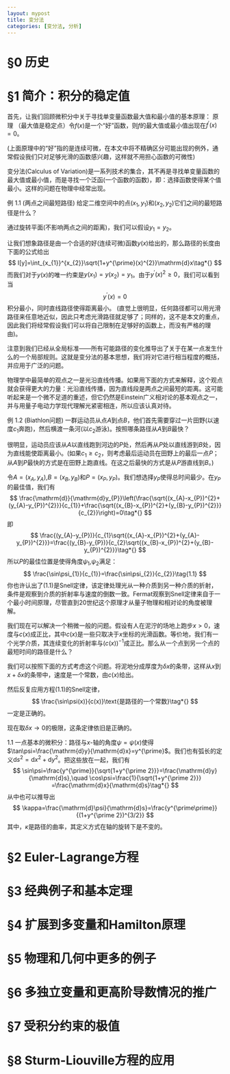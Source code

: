 ```yaml
---
layout: mypost
title: 变分法
categories: [变分法, 分析]
---
```

# §0 历史

# §1 简介：积分的稳定值

首先，让我们回顾微积分中关于寻找单变量函数最大值和最小值的基本原理：
原理 （最大值是稳定点）令$f(x)$是一个“好”函数，则$f$的最大值或最小值出现在$f^{\prime}(x)=0$。

(上面原理中的“好”指的是连续可微，在本文中将不精确区分可能出现的例外，通常假设我们只对足够光滑的函数感兴趣，这样就不用担心函数的可微性)

变分法(Calculus of Variation)是一系列技术的集合，其不再是寻找单变量函数的最大值或最小值，而是寻找一个泛函(一个函数的函数)，即：选择函数使得某个值最小。这样的问题在物理中经常出现。

例 1.1 (两点之间最短路径) 给定二维空间中的点$(x_{1},y_{1})$和$(x_{2},y_{2})$它们之间的最短路径是什么？

通过旋转平面(不影响两点之间的距离)，我们可以假设$y_{1}=y_{2}$。

让我们想象路径是由一个合适的好(连续可微)函数$y(x)$给出的，那么路径的长度由下面的公式给出
$$
I[y]=\int_{x_{1}}^{x_{2}}\sqrt{1+y^{\prime}(x)^{2}}\mathrm{d}x\tag*{}
$$
而我们对于$y(x)$的唯一约束是$y(x_{1})=y(x_{2})=y_{1}$。由于$y^{\prime}(x)^{2}\geqslant 0$，我们可以看到当
$$
y^{\prime}(x)=0\tag*{}
$$
积分最小，同时直线路径使得距离最小。
(直觉上很明显，任何路径都可以用光滑路径来任意地近似，因此只考虑光滑路径就足够了；同样的，这不是本文的重点，因此我们将经常假设我们可以将自己限制在足够好的函数上，而没有严格的理由)。

注意到我们已经从全局标准——所有可能路径的变化推导出了关于在某一点发生什么的一个局部规则。这就是变分法的基本思想，我们将对它进行相当程度的概括，并应用于广泛的问题。

物理学中最简单的观点之一是光沿直线传播。如果用下面的方式来解释，这个观点就会获得更大的力量：光沿直线传播，因为直线段是两点之间最短的距离。这可能听起来是一个微不足道的重述，但它仍然是Einstein广义相对论的基本观点之一，并与用量子电动力学现代理解光紧密相连，所以应该认真对待。

例 1.2 (Biathlon问题) 一群运动员从点$A$到点$B$，他们首先需要穿过一片田野(以速度$c_{1}$奔跑)，然后横渡一条河(以$c_{2}$游泳)。按照哪条路径从$A$到$B$最快？

很明显，运动员应该从$A$以直线跑到河边的$P$处，然后再从$P$处以直线游到$B$处，因为直线能使距离最小。(如果$c_{1}\geqslant c_{2}$，则考虑最后运动员在田野上的最后一点$P$；从$A$到$P$最快的方式是在田野上跑直线。在这之后最快的方式是从$P$游直线到$B$。)

令$A=(x_{A},y_{A})$,$B=(x_{B},y_{B})$和$P=(x_{P},y_{P})$。我们想选择$y_{P}$使得总时间最少。在$y_{P}$的最佳值，我们有
$$
\frac{\mathrm{d}}{\mathrm{d}y_{P}}\left(\frac{\sqrt{(x_{A}-x_{P})^{2}+(y_{A}-y_{P})^{2}}}{c_{1}}+\frac{\sqrt{(x_{B}-x_{P})^{2}+(y_{B}-y_{P})^{2}}}{c_{2}}\right)=0\tag*{}
$$
即
$$
\frac{(y_{A}-y_{P})}{c_{1}\sqrt{(x_{A}-x_{P})^{2}+(y_{A}-y_{P})^{2}}}=\frac{(y_{B}-y_{P})}{c_{2}\sqrt{(x_{B}-x_{P})^{2}+(y_{B}-y_{P})^{2}}}\tag*{}
$$
所以$P$的最佳位置是使得角度$\psi_{1}$,$\psi_{2}$满足：
$$
\frac{\sin\psi_{1}}{c_{1}}=\frac{\sin\psi_{2}}{c_{2}}\tag{1.1}
$$
你也许认出了(1.1)是Snell定律，该定律处理光从一种介质到另一种介质的折射，条件是观察到介质的折射率与速度的倒数一致。Fermat观察到Snell定律来自于一个最小时间原理，尽管直到20世纪这个原理才从量子物理和相对论的角度被理解。

我们现在可以解决一个稍微一般的问题。假设有人在泥泞的场地上跑步$x>0$，速度与$c(x)$成正比，其中$c(x)$是一些只取决于$x$坐标的光滑函数。等价地，我们有一个光学介质，其连续变化的折射率与$(c(x))^{-1}$成正比。那么从一个点到另一个点的最短时间的路径是什么？

我们可以按照下面的方式考虑这个问题。将泥地分成厚度为$\delta x$的条带，这样从$x$到$x+\delta x$的条带中，速度是一个常数，由$c(x)$给出。

然后反复应用方程(1.1)的Snell定律，
$$
\frac{\sin\psi(x)}{c(x)}\text{是路径的一个常数}\tag*{}
$$
一定是正确的。

现在取$\delta x\to 0$的极限，这条定律依旧是正确的。

1.1 一点基本的微积分：路径与$x$-轴的角度$\psi=\psi(x)$使得$\tan\psi=\frac{\mathrm{d}y}{\mathrm{d}x}=y^{\prime}$。我们也有弧长的定义$\mathrm{d}s^{2}=\mathrm{d}x^{2}+\mathrm{d}y^{2}$。把这些放在一起，我们有
$$
\sin\psi=\frac{y^{\prime}}{\sqrt{1+y^{\prime 2}}}=\frac{\mathrm{d}y}{\mathrm{d}s},\quad \cos\psi=\frac{1}{\sqrt{1+y^{\prime 2}}}
=\frac{\mathrm{d}x}{\mathrm{d}s}\tag*{}
$$
从中也可以推导出
$$
\kappa=\frac{\mathrm{d}\psi}{\mathrm{d}s}=\frac{y^{\prime\prime}}{(1+y^{\prime 2})^{3/2}}
$$
其中，$\kappa$是路径的曲率，其定义方式在轴的旋转下是不变的。
# §2 Euler-Lagrange方程
# §3 经典例子和基本定理
# §4 扩展到多变量和Hamilton原理
# §5 物理和几何中更多的例子
# §6 多独立变量和更高阶导数情况的推广
# §7 受积分约束的极值
# §8 Sturm-Liouville方程的应用
